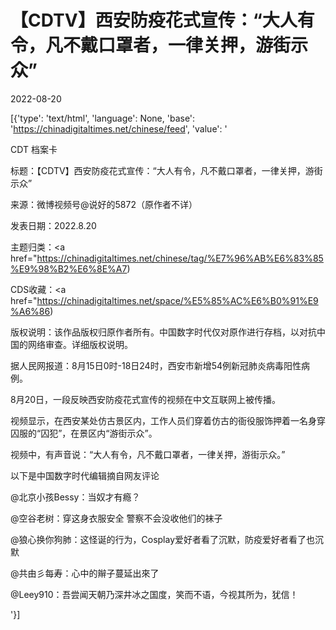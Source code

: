 # 【CDTV】西安防疫花式宣传：“大人有令，凡不戴口罩者，一律关押，游街示众”

2022-08-20

[{'type': 'text/html', 'language': None, 'base': 'https://chinadigitaltimes.net/chinese/feed', 'value': '

CDT 档案卡

标题：【CDTV】西安防疫花式宣传：“大人有令，凡不戴口罩者，一律关押，游街示众”

来源：微博视频号@说好的5872（原作者不详）

发表日期：2022.8.20

主题归类：<a href="https://chinadigitaltimes.net/chinese/tag/%E7%96%AB%E6%83%85%E9%98%B2%E6%8E%A7)

CDS收藏：<a href="https://chinadigitaltimes.net/space/%E5%85%AC%E6%B0%91%E9%A6%86)

版权说明：该作品版权归原作者所有。中国数字时代仅对原作进行存档，以对抗中国的网络审查。详细版权说明。





据人民网报道：8月15日0时-18日24时，西安市新增54例新冠肺炎病毒阳性病例。

8月20日，一段反映西安防疫花式宣传的视频在中文互联网上被传播。



视频显示，在西安某处仿古景区内，工作人员们穿着仿古的衙役服饰押着一名身穿囚服的“囚犯”，在景区内“游街示众”。

视频中，有声音说：“大人有令，凡不戴口罩者，一律关押，游街示众。”

以下是中国数字时代编辑摘自网友评论



@北京小孩Bessy：当奴才有瘾？

@空谷老树：穿这身衣服安全 警察不会没收他们的袜子

@狼心换你狗肺：这怪诞的行为，Cosplay爱好者看了沉默，防疫爱好者看了也沉默

@共由彡每寿：心中的辮子蔓延出來了

@Leey910：吾尝闻天朝乃深井冰之国度，笑而不语，今视其所为，犹信！

'}]